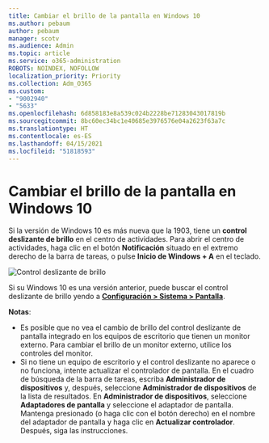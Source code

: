 ```yaml
---
title: Cambiar el brillo de la pantalla en Windows 10
ms.author: pebaum
author: pebaum
manager: scotv
ms.audience: Admin
ms.topic: article
ms.service: o365-administration
ROBOTS: NOINDEX, NOFOLLOW
localization_priority: Priority
ms.collection: Adm_O365
ms.custom:
- "9002940"
- "5633"
ms.openlocfilehash: 6d858183e8a539c024b2228be71283043017819b
ms.sourcegitcommit: 8bc60ec34bc1e40685e3976576e04a2623f63a7c
ms.translationtype: HT
ms.contentlocale: es-ES
ms.lasthandoff: 04/15/2021
ms.locfileid: "51818593"
---
```

# <a name="change-screen-brightness-in-windows-10"></a>Cambiar el brillo de la pantalla en Windows 10

Si la versión de Windows 10 es más nueva que la 1903, tiene un **control deslizante de brillo** en el centro de actividades. Para abrir el centro de actividades, haga clic en el botón **Notificación** situado en el extremo derecho de la barra de tareas, o pulse **Inicio de Windows + A** en el teclado.

![Control deslizante de brillo](media/brightness-slider.png)

Si su Windows 10 es una versión anterior, puede buscar el control deslizante de brillo yendo a **[Configuración > Sistema > Pantalla](ms-settings:display?activationSource=GetHelp)**.

**Notas**:

- Es posible que no vea el cambio de brillo del control deslizante de pantalla integrado en los equipos de escritorio que tienen un monitor externo. Para cambiar el brillo de un monitor externo, utilice los controles del monitor.
- Si no tiene un equipo de escritorio y el control deslizante no aparece o no funciona, intente actualizar el controlador de pantalla. En el cuadro de búsqueda de la barra de tareas, escriba **Administrador de dispositivos** y, después, seleccione **Administrador de dispositivos** de la lista de resultados. En **Administrador de dispositivos**, seleccione **Adaptadores de pantalla** y seleccione el adaptador de pantalla. Mantenga presionado (o haga clic con el botón derecho) en el nombre del adaptador de pantalla y haga clic en **Actualizar controlador**. Después, siga las instrucciones.
